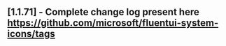 ## [1.1.71] - Complete change log present here https://github.com/microsoft/fluentui-system-icons/tags
